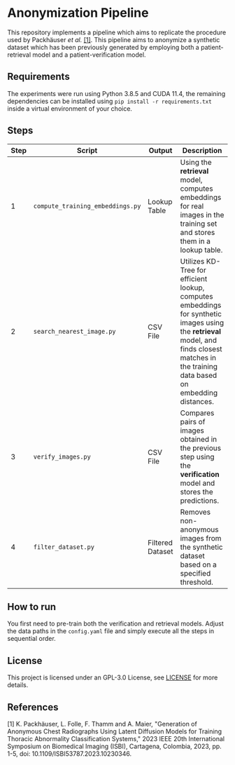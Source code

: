 # Anonymization Pipeline

This repository implements a pipeline which aims to replicate the procedure used by Packhäuser _et al._ [\[1\]](#1). This pipeline aims to anonymize a synthetic dataset which has been previously generated by employing both a patient-retrieval model and a patient-verification model.

## Requirements

The experiments were run using Python 3.8.5 and CUDA 11.4, the remaining dependencies can be installed using `pip install -r requirements.txt` inside a virtual environment of your choice.

## Steps

| Step | Script | Output                | Description                                                                                                                                                                                    |
| ---- | ---- | --------------------- | ---------------------------------------------------------------------------------------------------------------------------------------------------------------------------------------------- |
| 1    |  `compute_training_embeddings.py`  | Lookup Table          | Using the **retrieval** model, computes embeddings for real images in the training set and stores them in a lookup table.                                                                  |
| 2    | `search_nearest_image.py` | CSV File              | Utilizes KD-Tree for efficient lookup, computes embeddings for synthetic images using the **retrieval** model, and finds closest matches in the training data based on embedding distances. |
| 3    | `verify_images.py` | CSV File              | Compares pairs of images obtained in the previous step using the **verification** model and stores the predictions.                                                                          |
| 4    | `filter_dataset.py` | Filtered Dataset      | Removes non-anonymous images from the synthetic dataset based on a specified threshold.                                                                                                       |

## How to run

You first need to pre-train both the verification and retrieval models. Adjust the data paths in the `config.yaml` file and simply execute all the steps in sequential order.

## License

This project is licensed under an GPL-3.0 License, see [LICENSE](LICENSE) for more details.

## References

<a id="1">\[1\]</a>
K. Packhäuser, L. Folle, F. Thamm and A. Maier, "Generation of Anonymous Chest Radiographs Using Latent Diffusion Models for Training Thoracic Abnormality Classification Systems," 2023 IEEE 20th International Symposium on Biomedical Imaging (ISBI), Cartagena, Colombia, 2023, pp. 1-5, doi: 10.1109/ISBI53787.2023.10230346.

